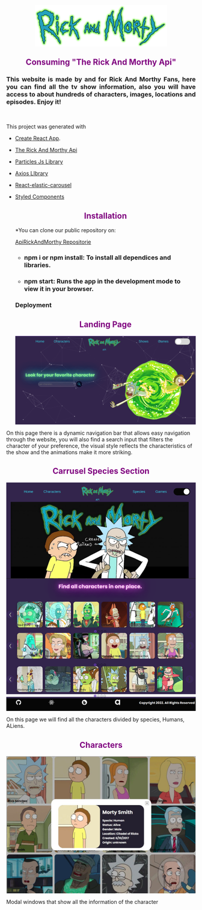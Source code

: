 <img src="./src/assets/logoGreen.png" width="350" style="display:block; margin:auto" >

<h2 style="text-align:center; 
color: purple" >
 Consuming "The Rick And Morthy Api"
</h2>

<h3 style="text-align:justify;"><strong>This website is made by and for Rick And Morthy Fans, here you can find all the tv show information, also you will have access to about hundreds of characters, images, locations and episodes. Enjoy it!</strong></h3><br>

This project was generated with 
* [Create React App](https://github.com/facebook/create-react-app).
  
* [The Rick And Morthy Api](https://rickandmortyapi.com/)
  
* [Particles Js Library](https://particles.js.org/)
  
* [Axios LIbrary](https://axios-http.com/docs/intro)
  
* [React-elastic-carousel](https://www.npmjs.com/package/react-elastic-carousel)
  
* [Styled Components](https://styled-components.com/)
  
  <h2 style="text-align:center;color: purple">Installation</h2>
  *You can clone our public repository on: 

    [ApiRickAndMorthy Repositorie](https://github.com/dianachavezr/ApiRickAndMorty.git)
   
  * ### npm i or npm install: To install all dependices and libraries.

     

  *  ### npm start: Runs the app in the development mode to view it in your browser.
    
    ### Deployment

  <h2 style="text-align:center;color: purple">Landing Page</h2>         
  <img src="./src/assets/landing.png" width="700" style="display:block; margin:auto">             
 <p>
On this page there is a dynamic navigation bar that allows easy navigation through the website, you will also find a search input that filters the character of your preference, the visual style reflects the characteristics of the show and the animations make it more striking. </p>

  <h2 style="text-align:center;color: purple">Carrusel Species Section</h2>         
  <img src="./src/assets/carusel.png" width="650" style="display:block; margin:auto">             
 <p>
On this page we will find all the characters divided by species, Humans, ALiens. </p>

<h2 style="text-align:center;color: purple">Characters</h2>         
  <img src="./src/assets/card.jpeg" width="650" style="display:block; margin:auto">             
 <p>Modal windows that show all the information of the character</p>



 











